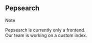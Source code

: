 ## Pepsearch
> [!NOTE]  
> Pepsearch is currently only a frontend.<br>Our team is working on a custom index.
